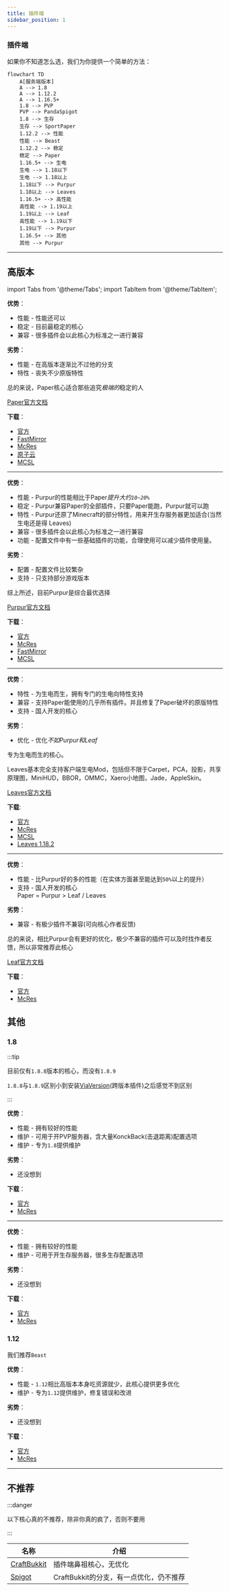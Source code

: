 ```yaml
---
title: 插件端
sidebar_position: 1
---
```


### 插件端

如果你不知道怎么选，我们为你提供一个简单的方法：

```mermaid
flowchart TD
    A[服务端版本]
    A --> 1.8
    A --> 1.12.2
    A --> 1.16.5+
    1.8 --> PVP
    PVP --> PandaSpigot
    1.8 --> 生存
    生存 --> SportPaper
    1.12.2 --> 性能
    性能 --> Beast
    1.12.2 --> 稳定
    稳定 --> Paper
    1.16.5+ --> 生电
    生电 --> 1.18以下
    生电 --> 1.18以上
    1.18以下 --> Purpur
    1.18以上 --> Leaves
    1.16.5+ --> 高性能
    高性能 --> 1.19以上
    1.19以上 --> Leaf
    高性能 --> 1.19以下
    1.19以下 --> Purpur
    1.16.5+ --> 其他
    其他 --> Purpur
```
---

## 高版本

import Tabs from '@theme/Tabs';
import TabItem from '@theme/TabItem';

<Tabs queryString="server-core-choose">
<TabItem value="paper" label="Paper">

**优势**：

- 性能 - 性能还可以
- 稳定 - 目前最稳定的核心
- 兼容 - 很多插件会以此核心为标准之一进行兼容

**劣势**：

- 性能 - 在高版本逐渐比不过他的分支
- 特性 - 丧失不少原版特性

总的来说，Paper核心适合那些追究*极端的*稳定的人

[Paper官方文档](https://docs.papermc.io/paper)

**下载**：

- [官方](https://papermc.io/downloads/all)
- [FastMirror](https://www.fastmirror.net/#/download/Paper)
- [McRes](https://mcres.cn/downloads/paper.html)
- [原子云](https://res.nullatom.com/Minecraft/Server/Paper/)
- [MCSL](https://sync.mcsl.com.cn/core/Paper)

---

</TabItem>
<TabItem value="purpur" label="Purpur">

**优势**：

- 性能 - Purpur的性能相比于Paper*提升大约`10~20%`*
- 稳定 - Purpur兼容Paper的全部插件，只要Paper能跑，Purpur就可以跑
- 特性 - Purpur还原了Minecraft的部分特性，用来开生存服务器更加适合(当然生电还是得 Leaves)
- 兼容 - 很多插件会以此核心为标准之一进行兼容
- 功能 - 配置文件中有一些基础插件的功能，合理使用可以减少插件使用量。

**劣势**：

- 配置 - 配置文件比较繁杂
- 支持 - 只支持部分游戏版本

综上所述，目前Purpur是综合最优选择

[Purpur官方文档](https://purpurmc.org/docs/purpur)

**下载**：

- [官方](https://purpurmc.org/downloads)
- [McRes](https://mcres.cn/downloads/purpur.html)
- [FastMirror](https://www.fastmirror.net/#/download/Purpur)
- [MCSL](https://sync.mcsl.com.cn/core/Purpur)

---

</TabItem>
<TabItem value="leaves" label="Leaves">

**优势**：

- 特性 - 为生电而生，拥有专门的生电向特性支持
- 兼容 - 支持Paper能使用的几乎所有插件。并且修复了Paper破坏的原版特性
- 支持 - 国人开发的核心

**劣势**：

- 优化 - 优化*不如Purpur和Leaf*

专为生电而生的核心。

Leaves基本完全支持客户端生电Mod，包括但不限于Carpet，PCA，投影，共享原理图，MiniHUD，BBOR，OMMC，Xaero小地图，Jade，AppleSkin。

[Leaves官方文档](https://docs.leavesmc.org/zh_Hans)

**下载**:

- [官方](https://leavesmc.org/downloads/leaves)
- [McRes](https://mcres.cn/downloads/leaves.html)
- [MCSL](https://sync.mcsl.com.cn/core/Leaves)
- [Leaves 1.18.2](https://vip.123pan.cn/1821558579/6492009)

---

</TabItem>
<TabItem value="Leaf" label="Leaf">

**优势**：

- 性能 - 比Purpur好的多的性能（在实体方面甚至能达到`50%`以上的提升）
- 支持 - 国人开发的核心  
  Paper = Purpur > Leaf / Leaves

**劣势**：

- 兼容 - 有极少插件不兼容(可向核心作者反馈)

总的来说，相比Purpur会有更好的优化，极少不兼容的插件可以及时找作者反馈，所以非常推荐此核心

[Leaf官方文档](https://docs.leafmc.one/zh)

**下载**：

- [官方](https://github.com/Winds-Studio/Leaf/releases)
- [McRes](https://mcres.cn/downloads/leaf.html)

</TabItem>
</Tabs>

## 其他

### 1.8

:::tip

目前仅有`1.8.8`版本的核心，而没有`1.8.9`

`1.8.8`与`1.8.9`区别小到安装[ViaVersion](/docs-java/process/plugin/other/Via/Via.md)(跨版本插件)之后感觉不到区别

:::

<Tabs queryString="server-core-choose-1.8">
<TabItem value="pandaspigot" label="PandaSpigot">

**优势**：

- 性能 - 拥有较好的性能
- 维护 - 可用于开PVP服务器，含大量KonckBack(击退距离)配置选项
- 维护 - 专为`1.8`提供维护

**劣势**：

- 还没想到

**下载**：

- [官方](https://nightly.link/hpfxd/PandaSpigot/workflows/build/master/Server%20JAR.zip)
- [McRes](https://vip.123pan.cn/1821558579/Lingyi/core/pandaspigot-116-mcres.cn.jar)

---

</TabItem>
<TabItem value="sportpaper" label="SportPaper">

**优势**：

- 性能 - 拥有较好的性能
- 维护 - 可用于开生存服务器，很多生存配置选项

**劣势**：

- 还没想到

**下载**：

- [官方](https://github.com/Electroid/SportPaper)
- [McRes](https://vip.123pan.cn/1821558579/6492156)

</TabItem>
</Tabs>

### 1.12

我们推荐`Beast`

**优势**：

- 性能 - `1.12`相比高版本本身吃资源就少，此核心提供更多优化
- 维护 - 专为`1.12`提供维护，修复错误和改进

**劣势**：

- 还没想到

**下载**：

- [官方](https://github.com/HomoMC/Beast)
- [McRes](https://vip.123pan.cn/1821558579/6492155)

---

## 不推荐

:::danger

以下核心真的不推荐，除非你真的疯了，否则不要用

:::

| 名称                                                        | 介绍                        |
|-----------------------------------------------------------|---------------------------|
| [CraftBukkit](https://getbukkit.org/download/craftbukkit) | 插件端鼻祖核心，无优化               |
| [Spigot](https://getbukkit.org/download/spigot/)          | CraftBukkit的分支，有一点优化，仍不推荐 |
